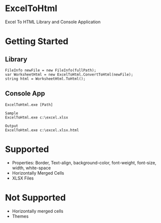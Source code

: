 # ExcelToHtml
Excel To HTML Library and Console Application

# Getting Started

## Library 

~~~
FileInfo newFile = new FileInfo(fullPath);
var WorksheetHtml = new ExcelToHtml.ConvertToHtml(newFile);
string html = WorksheetHtml.ToHtml();
~~~

## Console App

~~~
ExcelToHtml.exe [Path]

Sample
ExcelToHtml.exe c:\excel.xlsx

Output
ExcelToHtml.exe c:\excel.xlsx.html
~~~

# Supported
-  Properties: Border, Text-align, background-color, font-weight, font-size, width, white-space
-  Horizontally Merged Cells
-  XLSX Files 

# Not Supported
- Horizontally merged cells
- Themes 
